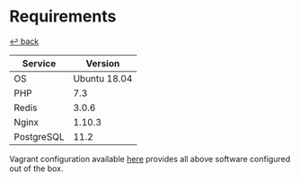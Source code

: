 # Requirements

[↩️ back](/README.md)

| Service       | Version       |
| ------------- | ------------- |
| OS            | Ubuntu 18.04  |
| PHP           | 7.3           |
| Redis         | 3.0.6         |
| Nginx         | 1.10.3        |
| PostgreSQL    | 11.2          |

Vagrant configuration available [here](/vagrant/README.md) provides all above software configured out of the box.
